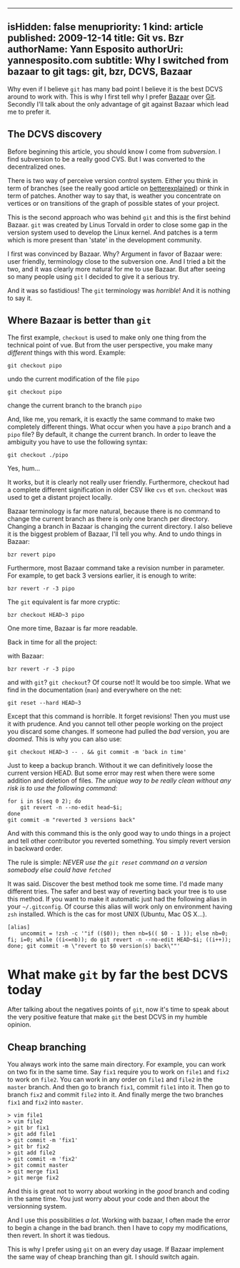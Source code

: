 -----
isHidden:       false
menupriority:   1
kind:           article
published: 2009-12-14
title: Git vs. Bzr
authorName: Yann Esposito
authorUri: yannesposito.com
subtitle: Why I switched from bazaar to git
tags: git, bzr, DCVS, Bazaar 
-----

<div class="intro">

Why even if I believe `git` has many bad point I believe it is the best DCVS around to work with. This is why I first tell why I prefer [Bazaar](http://bazaar-vcs.org) over [Git](http://git-scm.org). Secondly I'll talk about the only advantage of git against Bazaar which lead me to prefer it.

</div>

## The DCVS discovery

Before beginning this article, you should know I come from *subversion*. I find subversion to be a really good CVS. But I was converted to the decentralized ones.

There is two way of perceive version control system. Either you think in term of branches (see the really good article on [betterexplained](http://betterexplained.com/articles/a-visual-guide-to-version-control/)) or think in term of patches. Another way to say that, is weather you concentrate on vertices or on transitions of the graph of possible states of your project.

This is the second approach who was behind `git` and this is the first behind Bazaar. `git` was created by Linus Torvald in order to close some gap in the version system used to develop the Linux kernel. And patches is a term which is more present than 'state' in the development community.

I first was convinced by Bazaar. Why? Argument in favor of Bazaar were: user friendly, terminology close to the subversion one. And I tried a bit the two, and it was clearly more natural for me to use Bazaar. But after seeing so many people using `git` I decided to give it a serious try.

And it was so fastidious! The `git` terminology was *horrible*! And it is nothing to say it.

## Where Bazaar is better than `git`

The first example, `checkout` is used to make only one thing from the technical point of vue. But from the user perspective, you make many *different* things with this word. Example:

<pre><code class="zsh">git checkout pipo
</code></pre>

undo the current modification of the file `pipo`

<pre><code class="zsh">git checkout pipo
</code></pre>

change the current branch to the branch `pipo`

And, like me, you remark, it is exactly the same command to make two completely different things. What occur when you have a `pipo` branch and a `pipo` file? By default, it change the current branch. In order to leave the ambiguity you have to use the following syntax:

<pre><code class="zsh">git checkout ./pipo
</code></pre>

Yes, hum...

It works, but it is clearly not really user friendly. Furthermore, checkout had a complete different signification in older CSV like `cvs` et `svn`. `checkout` was used to get a distant project locally.

Bazaar terminology is far more natural, because there is no command to change the current branch as there is only one branch per directory. Changing a branch in Bazaar is changing the current directory. I also believe it is the biggest problem of Bazaar, I'll tell you why. And to undo things in Bazaar:

<pre><code class="zsh">bzr revert pipo
</code></pre>

Furthermore, most Bazaar command take a revision number in parameter. For example, to get back 3 versions earlier, it is enough to write:

<pre><code class="zsh">bzr revert -r -3 pipo
</code></pre>

The `git` equivalent is far more cryptic:

<pre><code class="zsh">bzr checkout HEAD~3 pipo
</code></pre>

One more time, Bazaar is far more readable.

Back in time for all the project: 

with Bazaar: 

<pre><code class="zsh">bzr revert -r -3 pipo
</code></pre>

and with `git`? `git checkout`? Of course not! It would be too simple. What we find in the documentation (`man`) and everywhere on the net:

<pre><code class="zsh">git reset --hard HEAD~3
</code></pre>

Except that this command is horrible. It forget revisions! Then you must use it with prudence. And you cannot tell other people working on the project you discard some changes. If someone had pulled the *bad* version, you are *doomed*. This is why you can also use:

<pre><code class="zsh">git checkout HEAD~3 -- . && git commit -m 'back in time'
</code></pre>

Just to keep a backup branch. Without it we can definitively loose the current version HEAD. But some error may rest when there were some addition and deletion of files. *The unique way to be really clean without any risk is to use the following command:*

<pre><code class="zsh">for i in $(seq 0 2); do 
    git revert -n --no-edit head~$i; 
done
git commit -m "reverted 3 versions back"
</code></pre>

And with this command this is the only good way to undo things in a project and tell other contributor you reverted something. You simply revert version in backward order.

The rule is simple: *NEVER use the `git reset` command on a version somebody else could have `fetched`*

It was said. Discover the best method took me some time. I'd made many different tries. The safer and best way of reverting back your tree is to use this method. If you want to make it automatic just had the following alias in your `~/.gitconfig`. Of course this alias will work only on environment having `zsh` installed. Which is the cas for most UNIX (Ubuntu, Mac OS X...).

<pre><code class="zsh">[alias]
    uncommit = !zsh -c '"if (($0)); then nb=$(( $0 - 1 )); else nb=0; fi; i=0; while ((i<=nb)); do git revert -n --no-edit HEAD~$i; ((i++)); done; git commit -m \"revert to $0 version(s) back\""'
</code></pre>

# What make `git` by far the best DCVS today

After talking about the negatives points of `git`, now it's time to speak about the very positive feature that make `git` the best DCVS in my humble opinion.

## Cheap branching

You always work into the same main directory. For example, you can work on two fix in the same time. Say `fix1` require you to work on `file1` and `fix2` to work on `file2`. You can work in any order on `file1` and `file2` in the `master` branch. And then go to branch `fix1`, commit `file1` into it. Then go to branch `fix2` and commit `file2` into it. And finally merge the two branches `fix1` and `fix2` into `master`.

<pre><code class="zsh">> vim file1
> vim file2
> git br fix1
> git add file1 
> git commit -m 'fix1'
> git br fix2
> git add file2
> git commit -m 'fix2'
> git commit master
> git merge fix1
> git merge fix2
</code></pre>

And this is great not to worry about working in the *good* branch and coding in the same time. You just worry about your code and then about the versionning system.

And I use this possibilities *a lot*. Working with bazaar, I often made the error to begin a change in the bad branch. then I have to copy my modifications, then revert. In short it was tiedous.

This is why I prefer using `git` on an every day usage. If Bazaar implement the same way of cheap branching than git. I should switch again.
